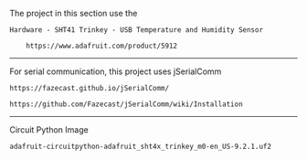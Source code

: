 

The project in this section use the 

    Hardware - SHT41 Trinkey - USB Temperature and Humidity Sensor
       
        https://www.adafruit.com/product/5912


---------------------------------------------------------

For serial communication, this project uses jSerialComm

    https://fazecast.github.io/jSerialComm/
    
    https://github.com/Fazecast/jSerialComm/wiki/Installation


-------------------------------------------------------------


Circuit Python Image

    adafruit-circuitpython-adafruit_sht4x_trinkey_m0-en_US-9.2.1.uf2	

